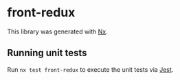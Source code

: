 # front-redux

This library was generated with [Nx](https://nx.dev).

## Running unit tests

Run `nx test front-redux` to execute the unit tests via [Jest](https://jestjs.io).
